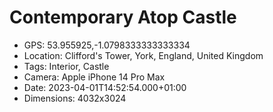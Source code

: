 # Contemporary Atop Castle

- GPS: 53.955925,-1.0798333333333334
- Location: Clifford's Tower, York, England, United Kingdom
- Tags: Interior, Castle
- Camera: Apple iPhone 14 Pro Max
- Date: 2023-04-01T14:52:54.000+01:00
- Dimensions: 4032x3024
